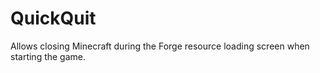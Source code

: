 # QuickQuit

Allows closing Minecraft during the Forge resource loading screen when starting the game.